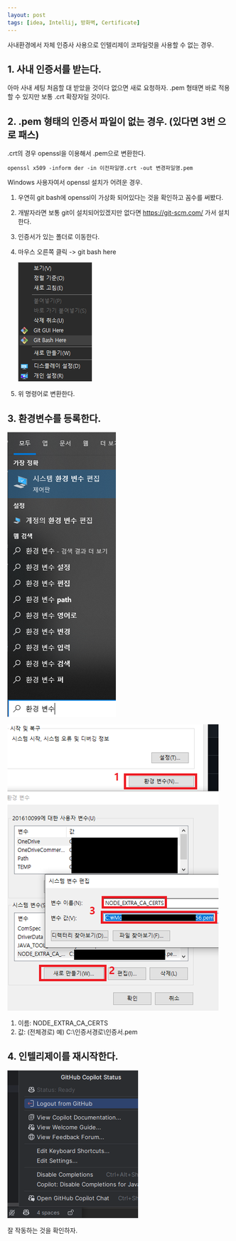 ```yaml
---
layout: post
tags: [idea, Intellij, 방화벽, Certificate]
---
```


사내환경에서 자체 인증사 사용으로 인텔리제이 코파일럿을 사용할 수 없는 경우.

## 1. 사내 인증서를 받는다.
아마 사내 세팅 처음할 대 받았을 것이다 없으면 새로 요청하자.
.pem 형태면 바로 적용할 수 있지만 보통 .crt 확장자일 것이다.

## 2. .pem 형태의 인증서 파일이 없는 경우. (있다면 3번 으로 패스)

.crt의 경우 openssl을 이용해서 .pem으로 변환한다.
```
openssl x509 -inform der -in 이전파일명.crt -out 변경파일명.pem
```
Windows 사용자여서 openssl 설치가 어려운 경우.
1. 우연히 git bash에 openssl이 가상화 되어있다는 것을 확인하고 꼼수를 써봤다.
1. 개발자라면 보통 git이 설치되어있겠지만 없다면 https://git-scm.com/ 가서 설치한다.
1. 인증서가 있는 폴더로 이동한다.
1. 마우스 오른쪽 클릭 -> git bash here

   ![i](/file/blog/2024-02-15%20001.png)
   
1. 위 명령어로 변환한다.

## 3. 환경변수를 등록한다.

![i](/file/blog/2024-02-15%20002.png)

![i](/file/blog/2024-02-15%20003.png)

1. 이름: NODE_EXTRA_CA_CERTS
2. 값: (전체경로) 예) C:\인증서경로\인증서.pem

## 4. 인텔리제이를 재시작한다.

![i](/file/blog/2024-02-15%20004.png)

잘 작동하는 것을 확인하자.
